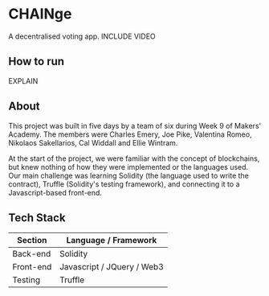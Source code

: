 CHAINge
============
A decentralised voting app. INCLUDE VIDEO


## How to run
EXPLAIN

## About
This project was built in five days by a team of six during Week 9 of Makers' Academy. The members were Charles Emery, Joe Pike, Valentina Romeo, Nikolaos Sakellarios, Cal Widdall and Ellie Wintram.

At the start of the project, we were familiar with the concept of blockchains, but knew nothing of how they were implemented or the languages used. Our main challenge was learning Solidity (the language used to write the contract), Truffle (Solidity's testing framework), and connecting it to a Javascript-based front-end.

## Tech Stack

Section | Language / Framework
------- | -------------------
Back-end | Solidity
Front-end | Javascript / JQuery / Web3
Testing | Truffle
